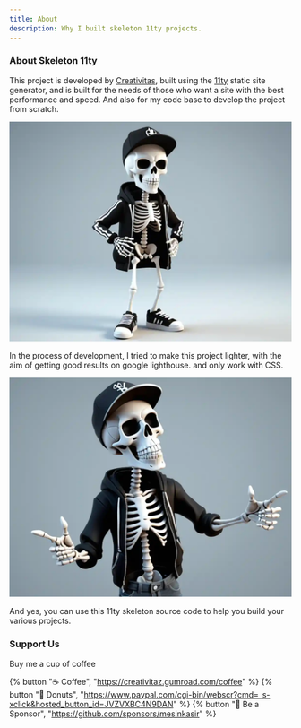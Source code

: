 ```yaml
---
title: About
description: Why I built skeleton 11ty projects.
---
```

### About Skeleton 11ty

This project is developed by [Creativitas](https://creativitas.dev), built using the [11ty](https://www.11ty.dev) static site generator, and is built for the needs of those who want a site with the best performance and speed. And also for my code base to develop the project from scratch.

![Skeleton fast jamstack themes 11ty](/img/skeleton3.webp)

In the process of development, I tried to make this project lighter, with the aim of getting good results on google lighthouse. and only work with CSS.

![Skeleton fast jamstack themes 11ty](/img/skeleton2.webp)

And yes, you can use this 11ty skeleton source code to help you build your various projects.

### Support Us

Buy me a cup of coffee

{% button "☕ Coffee", "https://creativitaz.gumroad.com/coffee" %} {% button "🍩 Donuts", "https://www.paypal.com/cgi-bin/webscr?cmd=_s-xclick&hosted_button_id=JVZVXBC4N9DAN" %} {% button "🍻 Be a Sponsor", "https://github.com/sponsors/mesinkasir" %} 

